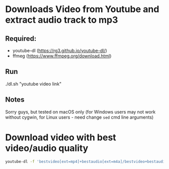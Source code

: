 # Downloads Video from Youtube and extract audio track to mp3

## Required:
- youtube-dl (https://rg3.github.io/youtube-dl/)
- ffmeg (https://www.ffmpeg.org/download.html)

## Run
./dl.sh "youtube video link"

## Notes
Sorry guys, but tested on macOS only (for Windows users may not work without cygwin, for Linux users - need change `sed` cmd line arguments)

# Download video with best video/audio quality
```bash
youtube-dl -f 'bestvideo[ext=mp4]+bestaudio[ext=m4a]/bestvideo+bestaudio' --merge-output-format mp4 'http://www.youtube.com/watch?v=xxxxxxx'
```
